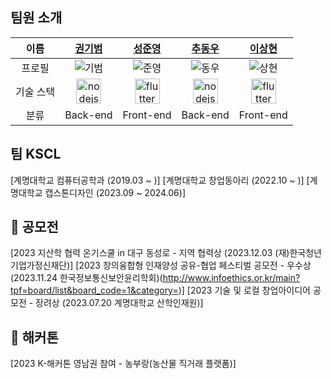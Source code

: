## 팀원 소개

|이름 | [권기범](https://github.com/KibeomGwon)| [성준영](https://github.com/sungjungyoung) | [추동우](https://github.com/DongWooChoo) | [이상현](https://github.com/idealHyun) |
| :-: | :-: | :-: | :-: | :-: |
|프로필 | ![기범](https://github.com/KibeomGwon.png) | ![준영](https://github.com/sungjungyoung.png) | ![동우](https://github.com/DongWooChoo.png) | ![상현](https://github.com/idealHyun.png) |
| 기술 스택 |  <a href="https://nodejs.org/" target="_blank" rel="noreferrer"> <img src="https://www.vectorlogo.zone/logos/nodejs/nodejs-icon.svg" alt="nodejs" width="40" height="40"/> </a> | <a href="https://flutter.dev/" target="_blank" rel="noreferrer"> <img src="https://www.vectorlogo.zone/logos/flutterio/flutterio-icon.svg" alt="flutter" width="40" height="40"/> </a> |  <a href="https://nodejs.org/" target="_blank" rel="noreferrer"> <img src="https://www.vectorlogo.zone/logos/nodejs/nodejs-icon.svg" alt="nodejs" width="40" height="40"/> </a> |  <a href="https://flutter.dev/" target="_blank" rel="noreferrer"> <img src="https://www.vectorlogo.zone/logos/flutterio/flutterio-icon.svg" alt="flutter" width="40" height="40"/> </a> |
|분류 | Back-end | Front-end | Back-end | Front-end |

## 팀 KSCL

[계명대학교 컴퓨터공학과 (2019.03 ~ )]
[계명대학교 창업동아리 (2022.10 ~ )]
[계명대학교 캡스톤디자인 (2023.09 ~ 2024.06)]

## 📌 공모전

[2023 지산학 협력 온기스쿨 in 대구 동성로 - 지역 협력상 (2023.12.03 (재)한국청년기업가정신재단)]
[2023 창의융합형 인재양성 공유-협업 페스티벌 공모전 - 우수상 (2023.11.24 한국정보통신보안윤리학회)(http://www.infoethics.or.kr/main?tpf=board/list&board_code=1&category=)]
[2023 기술 및 로컬 창업아이디어 공모전 - 장려상 (2023.07.20 계명대학교 산학인재원)]

## 📌 해커톤

[2023 K-해커톤 영남권 참여 - 농부랑(농산물 직거래 플랫폼)]

